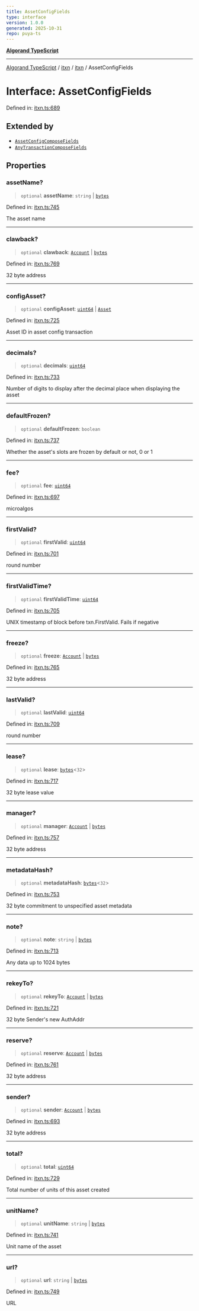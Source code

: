 ```yaml
---
title: AssetConfigFields
type: interface
version: 1.0.0
generated: 2025-10-31
repo: puya-ts
---
```

[**Algorand TypeScript**](../../../../README.md)

***

[Algorand TypeScript](../../../../modules.md) / [itxn](../../../README.md) / [itxn](../README.md) / AssetConfigFields

# Interface: AssetConfigFields

Defined in: [itxn.ts:689](https://github.com/algorandfoundation/puya-ts/blob/main/packages/algo-ts/src/itxn.ts#L689)

## Extended by

- [`AssetConfigComposeFields`](../../../../index/interfaces/AssetConfigComposeFields.md)
- [`AnyTransactionComposeFields`](../../../../index/interfaces/AnyTransactionComposeFields.md)

## Properties

### assetName?

> `optional` **assetName**: `string` \| [`bytes`](../../../../index/type-aliases/bytes.md)

Defined in: [itxn.ts:745](https://github.com/algorandfoundation/puya-ts/blob/main/packages/algo-ts/src/itxn.ts#L745)

The asset name

***

### clawback?

> `optional` **clawback**: [`Account`](../../../../index/type-aliases/Account.md) \| [`bytes`](../../../../index/type-aliases/bytes.md)

Defined in: [itxn.ts:769](https://github.com/algorandfoundation/puya-ts/blob/main/packages/algo-ts/src/itxn.ts#L769)

32 byte address

***

### configAsset?

> `optional` **configAsset**: [`uint64`](../../../../index/type-aliases/uint64.md) \| [`Asset`](../../../../index/type-aliases/Asset.md)

Defined in: [itxn.ts:725](https://github.com/algorandfoundation/puya-ts/blob/main/packages/algo-ts/src/itxn.ts#L725)

Asset ID in asset config transaction

***

### decimals?

> `optional` **decimals**: [`uint64`](../../../../index/type-aliases/uint64.md)

Defined in: [itxn.ts:733](https://github.com/algorandfoundation/puya-ts/blob/main/packages/algo-ts/src/itxn.ts#L733)

Number of digits to display after the decimal place when displaying the asset

***

### defaultFrozen?

> `optional` **defaultFrozen**: `boolean`

Defined in: [itxn.ts:737](https://github.com/algorandfoundation/puya-ts/blob/main/packages/algo-ts/src/itxn.ts#L737)

Whether the asset's slots are frozen by default or not, 0 or 1

***

### fee?

> `optional` **fee**: [`uint64`](../../../../index/type-aliases/uint64.md)

Defined in: [itxn.ts:697](https://github.com/algorandfoundation/puya-ts/blob/main/packages/algo-ts/src/itxn.ts#L697)

microalgos

***

### firstValid?

> `optional` **firstValid**: [`uint64`](../../../../index/type-aliases/uint64.md)

Defined in: [itxn.ts:701](https://github.com/algorandfoundation/puya-ts/blob/main/packages/algo-ts/src/itxn.ts#L701)

round number

***

### firstValidTime?

> `optional` **firstValidTime**: [`uint64`](../../../../index/type-aliases/uint64.md)

Defined in: [itxn.ts:705](https://github.com/algorandfoundation/puya-ts/blob/main/packages/algo-ts/src/itxn.ts#L705)

UNIX timestamp of block before txn.FirstValid. Fails if negative

***

### freeze?

> `optional` **freeze**: [`Account`](../../../../index/type-aliases/Account.md) \| [`bytes`](../../../../index/type-aliases/bytes.md)

Defined in: [itxn.ts:765](https://github.com/algorandfoundation/puya-ts/blob/main/packages/algo-ts/src/itxn.ts#L765)

32 byte address

***

### lastValid?

> `optional` **lastValid**: [`uint64`](../../../../index/type-aliases/uint64.md)

Defined in: [itxn.ts:709](https://github.com/algorandfoundation/puya-ts/blob/main/packages/algo-ts/src/itxn.ts#L709)

round number

***

### lease?

> `optional` **lease**: [`bytes`](../../../../index/type-aliases/bytes.md)\<`32`\>

Defined in: [itxn.ts:717](https://github.com/algorandfoundation/puya-ts/blob/main/packages/algo-ts/src/itxn.ts#L717)

32 byte lease value

***

### manager?

> `optional` **manager**: [`Account`](../../../../index/type-aliases/Account.md) \| [`bytes`](../../../../index/type-aliases/bytes.md)

Defined in: [itxn.ts:757](https://github.com/algorandfoundation/puya-ts/blob/main/packages/algo-ts/src/itxn.ts#L757)

32 byte address

***

### metadataHash?

> `optional` **metadataHash**: [`bytes`](../../../../index/type-aliases/bytes.md)\<`32`\>

Defined in: [itxn.ts:753](https://github.com/algorandfoundation/puya-ts/blob/main/packages/algo-ts/src/itxn.ts#L753)

32 byte commitment to unspecified asset metadata

***

### note?

> `optional` **note**: `string` \| [`bytes`](../../../../index/type-aliases/bytes.md)

Defined in: [itxn.ts:713](https://github.com/algorandfoundation/puya-ts/blob/main/packages/algo-ts/src/itxn.ts#L713)

Any data up to 1024 bytes

***

### rekeyTo?

> `optional` **rekeyTo**: [`Account`](../../../../index/type-aliases/Account.md) \| [`bytes`](../../../../index/type-aliases/bytes.md)

Defined in: [itxn.ts:721](https://github.com/algorandfoundation/puya-ts/blob/main/packages/algo-ts/src/itxn.ts#L721)

32 byte Sender's new AuthAddr

***

### reserve?

> `optional` **reserve**: [`Account`](../../../../index/type-aliases/Account.md) \| [`bytes`](../../../../index/type-aliases/bytes.md)

Defined in: [itxn.ts:761](https://github.com/algorandfoundation/puya-ts/blob/main/packages/algo-ts/src/itxn.ts#L761)

32 byte address

***

### sender?

> `optional` **sender**: [`Account`](../../../../index/type-aliases/Account.md) \| [`bytes`](../../../../index/type-aliases/bytes.md)

Defined in: [itxn.ts:693](https://github.com/algorandfoundation/puya-ts/blob/main/packages/algo-ts/src/itxn.ts#L693)

32 byte address

***

### total?

> `optional` **total**: [`uint64`](../../../../index/type-aliases/uint64.md)

Defined in: [itxn.ts:729](https://github.com/algorandfoundation/puya-ts/blob/main/packages/algo-ts/src/itxn.ts#L729)

Total number of units of this asset created

***

### unitName?

> `optional` **unitName**: `string` \| [`bytes`](../../../../index/type-aliases/bytes.md)

Defined in: [itxn.ts:741](https://github.com/algorandfoundation/puya-ts/blob/main/packages/algo-ts/src/itxn.ts#L741)

Unit name of the asset

***

### url?

> `optional` **url**: `string` \| [`bytes`](../../../../index/type-aliases/bytes.md)

Defined in: [itxn.ts:749](https://github.com/algorandfoundation/puya-ts/blob/main/packages/algo-ts/src/itxn.ts#L749)

URL
